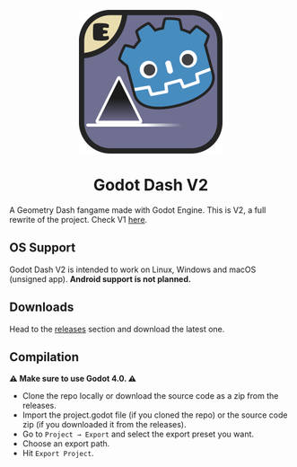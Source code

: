 <p align="center">
 <img src="assets/logo/NewIcon.png" align="center" width="256" alt="Godot Dash logo"></img>
 <h1 align="center">Godot Dash V2</h1>
</p>

A Geometry Dash fangame made with Godot Engine. This is V2, a full rewrite of the project. Check V1 [here](https://github.com/enderprism/godot-dash).

## OS Support

Godot Dash V2 is intended to work on Linux, Windows and macOS (unsigned app). **Android support is not planned.**

## Downloads

Head to the [releases](https://github.com/enderprism/godot-dash-v2/releases/) section and download the latest one.

## Compilation

**⚠️ Make sure to use Godot 4.0. ⚠️**

- Clone the repo locally or download the source code as a zip from the releases.
- Import the project.godot file (if you cloned the repo) or the source code zip (if you downloaded it from the releases).
- Go to `Project → Export` and select the export preset you want.
- Choose an export path.
- Hit `Export Project`.
